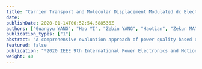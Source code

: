 ```yaml
---
title: "Carrier Transport and Molecular Displacement Modulated dc Electrical Breakdown of Polypropylene Nanocomposites"
date: 
publishDate: 2020-01-14T06:52:54.588536Z
authors: ["Guangyu YANG", "Hao YI", "Zebin YANG", "Haotian", "Zekun MA", "Fang ZHUO", "Chengzhi ZHU"]
publication_types: ["1"]
abstract: "A comprehensive evaluation approach of power quality based on AHP and optimal membership is proposed in this paper. This paper selects the appropriate power quality indexes by analyzing the characteristic of power quality. The continuous power quality indexes can be reasonably analyzed by establishing the fuzzy membership function and the transient power quality can be calculated according to IEEE 1564-2014. In addition, the weight of each index can be determined dynamically which includes both subjective part and objective part. Finally, an IEEE-18 standard test system with non-linear loads and compensation devices is applied to prove the validity of the proposed evaluation system."
featured: false
publication: "*2020 IEEE 9th International Power Electronics and Motion Control Conference (IPEMC2020-ECCE Asia)*"
weight: 40
---
```



